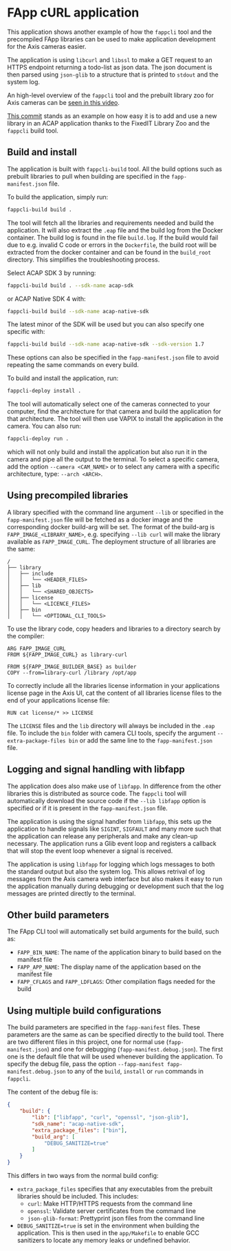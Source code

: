 # FApp cURL application
This application shows another example of how the `fappcli` tool and the precompiled FApp libraries can be used to make application development for the Axis cameras easier.

The application is using `libcurl` and `libssl` to make a GET request to an HTTPS endpoint returning a todo-list as json data. The json document is then parsed using `json-glib` to a structure that is printed to `stdout` and the system log.

An high-level overview of the `fappcli` tool and the prebuilt library zoo for Axis cameras can be [seen in this video](https://youtu.be/nkNqgJmuCtQ).

[This commit](https://github.com/fixedit-ai/Axis-ACAP-guides/pull/6/commits/4e86210420eb6e7f81f132157a9508ca302a79f7) stands as an example on how easy it is to add and use a new library in an ACAP application thanks to the FixedIT Library Zoo and the `fappcli` build tool.

## Build and install
The application is built with `fappcli-build` tool. All the build options such as prebuilt libraries to pull when building are specified in the `fapp-manifest.json` file.

To build the application, simply run:
```bash
fappcli-build build .
```

The tool will fetch all the libraries and requirements needed and build the application. It will also extract the `.eap` file and the build log from the Docker container. The build log is found in the file `build.log`. If the build would fail due to e.g. invalid C code or errors in the `Dockerfile`, the build root will be extracted from the docker container and can be found in the `build_root` directory. This simplifies the troubleshooting process.

Select ACAP SDK 3 by running:
```bash
fappcli-build build . --sdk-name acap-sdk
```
or ACAP Native SDK 4 with:
```bash
fappcli-build build --sdk-name acap-native-sdk
```
The latest minor of the SDK will be used but you can also specify one specific with:
```bash
fappcli-build build --sdk-name acap-native-sdk --sdk-version 1.7
```
These options can also be specified in the `fapp-manifest.json` file to avoid repeating the same commands on every build.

To build and install the application, run:
```bash
fappcli-deploy install .
```
The tool will automatically select one of the cameras connected to your computer, find the architecture for that camera and build the application for that architecture. The tool will then use VAPIX to install the application in the camera. You can also run:
```bash
fappcli-deploy run .
```
which will not only build and install the application but also run it in the camera and pipe all the output to the terminal. To select a specific camera, add the option `--camera <CAM_NAME>` or to select any camera with a specific architecture, type: `--arch <ARCH>`.

## Using precompiled libraries
A library specified with the command line argument `--lib` or specified in the `fapp-manifest.json` file will be fetched as a docker image and the corresponding docker build-arg will be set. The format of the build-arg is `FAPP_IMAGE_<LIBRARY_NAME>`, e.g. specifying `--lib curl` will make the library available as `FAPP_IMAGE_CURL`. The deployment structure of all libraries are the same:
```
/
├── library
│   ├── include
│   │   └── <HEADER_FILES>
│   ├── lib
│   │   └── <SHARED_OBJECTS>
│   ├── license
│   │   └── <LICENCE_FILES>
│   ├── bin
│   │   └── <OPTIONAL_CLI_TOOLS>
```

To use the library code, copy headers and libraries to a directory search by the compiler:
```Docker
ARG FAPP_IMAGE_CURL
FROM ${FAPP_IMAGE_CURL} as library-curl

FROM ${FAPP_IMAGE_BUILDER_BASE} as builder
COPY --from=library-curl /library /opt/app
```

To correctly include all the libraries license information in your applications license page in the Axis UI, cat the content of all libraries license files to the end of your applications license file:
```docker
RUN cat license/* >> LICENSE
```

The `LICENSE` files and the `lib` directory will always be included in the `.eap` file. To include the `bin` folder with camera CLI tools, specify the argument `--extra-package-files bin` or add the same line to the `fapp-manifest.json` file.

## Logging and signal handling with libfapp
The application does also make use of `libfapp`. In difference from the other libraries this is distributed as source code. The `fappcli` tool will automatically download the source code if the `--lib libfapp` option is specified or if it is present in the `fapp-manifest.json` file.

The application is using the signal handler from `libfapp`, this sets up the application to handle signals like `SIGINT`, `SIGFAULT` and many more such that the application can release any peripherals and make any clean-up necessary. The application runs a Glib event loop and registers a callback that will stop the event loop whenever a signal is received.

The application is using `libfapp` for logging which logs messages to both the standard output but also the system log. This allows retrival of log messages from the Axis camera web interface but also makes it easy to run the application manually during debugging or development such that the log messages are printed directly to the terminal.

## Other build parameters
The FApp CLI tool will automatically set build arguments for the build, such as:
* `FAPP_BIN_NAME`: The name of the application binary to build based on the manifest file
* `FAPP_APP_NAME`: The display name of the application based on the manifest file
* `FAPP_CFLAGS` and `FAPP_LDFLAGS`: Other compilation flags needed for the build

## Using multiple build configurations
The build parameters are specified in the `fapp-manifest` files. These parameters are the same as can be specified directly to the build tool. There are two different files in this project, one for normal use (`fapp-manifest.json`) and one for debugging (`fapp-manifest.debug.json`). The first one is the default file that will be used whenever building the application. To specify the debug file, pass the option `--fapp-manifest fapp-manifest.debug.json` to any of the `build`, `install` or `run` commands in `fappcli`.

The content of the debug file is:
```json
{
    "build": {
        "lib": ["libfapp", "curl", "openssl", "json-glib"],
        "sdk_name": "acap-native-sdk",
        "extra_package_files": ["bin"],
        "build_arg": [
            "DEBUG_SANITIZE=true"
        ]
    }
}
```
This differs in two ways from the normal build config:
- `extra_package_files` specifies that any executables from the prebuilt libraries should be included. This includes:
    - `curl`: Make HTTP/HTTPS requests from the command line
    - `openssl`: Validate server certificates from the command line
    - `json-glib-format`: Prettyprint json files from the command line
- `DEBUG_SANITIZE=true` is set in the environment when building the application. This is then used in the `app/Makefile` to enable GCC sanitizers to locate any memory leaks or undefined behavior.